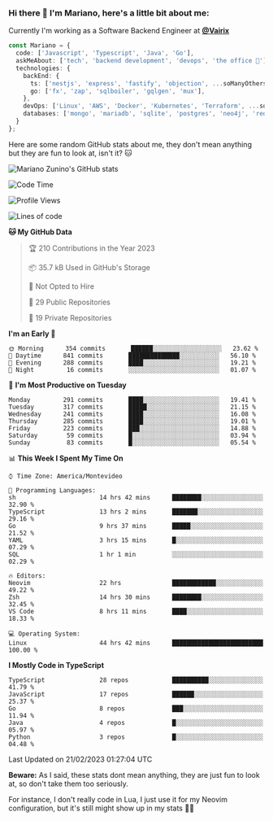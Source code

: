 ### Hi there 👋 I'm Mariano, here's a little bit about me:

Currently I'm working as a Software Backend Engineer at [**@Vairix**](https://vairix.com)

```ts
const Mariano = {
  code: ['Javascript', 'Typescript', 'Java', 'Go'],
  askMeAbout: ['tech', 'backend development', 'devops', 'the office 💼'],
  technologies: {
    backEnd: {
      ts: ['nestjs', 'express', 'fastify', 'objection', ...soManyOthersFrameworks],
      go: ['fx', 'zap', 'sqlboiler', 'gqlgen', 'mux'],
    },
    devOps: ['Linux', 'AWS', 'Docker', 'Kubernetes', 'Terraform', ...soManyOthersTools],
    databases: ['mongo', 'mariadb', 'sqlite', 'postgres', 'neo4j', 'redis'],
  }
};
```

Here are some random GitHub stats about me, they don't mean anything but they are fun to look at, isn't it? 🐱

![Mariano Zunino's GitHub stats](https://github-readme-stats.vercel.app/api?username=marianozunino&count_private=true&show_icons=true&theme=radical)

<!--START_SECTION:waka-->
![Code Time](http://img.shields.io/badge/Code%20Time-574%20hrs%2045%20mins-blue)

![Profile Views](http://img.shields.io/badge/Profile%20Views-0-blue)

![Lines of code](https://img.shields.io/badge/From%20Hello%20World%20I%27ve%20Written-701%20Thousand%20lines%20of%20code-blue)

**🐱 My GitHub Data** 

> 🏆 210 Contributions in the Year 2023
 > 
> 📦 35.7 kB Used in GitHub's Storage 
 > 
> 🚫 Not Opted to Hire
 > 
> 📜 29 Public Repositories 
 > 
> 🔑 19 Private Repositories  
 > 
**I'm an Early 🐤** 

```text
🌞 Morning      354 commits       ██████░░░░░░░░░░░░░░░░░░░   23.62 % 
🌆 Daytime      841 commits       ██████████████░░░░░░░░░░░   56.10 % 
🌃 Evening      288 commits       ████░░░░░░░░░░░░░░░░░░░░░   19.21 % 
🌙 Night         16 commits       ░░░░░░░░░░░░░░░░░░░░░░░░░   01.07 % 

```
📅 **I'm Most Productive on Tuesday** 

```text
Monday         291 commits       ████░░░░░░░░░░░░░░░░░░░░░   19.41 % 
Tuesday        317 commits       █████░░░░░░░░░░░░░░░░░░░░   21.15 % 
Wednesday      241 commits       ████░░░░░░░░░░░░░░░░░░░░░   16.08 % 
Thursday       285 commits       ████░░░░░░░░░░░░░░░░░░░░░   19.01 % 
Friday         223 commits       ███░░░░░░░░░░░░░░░░░░░░░░   14.88 % 
Saturday        59 commits       █░░░░░░░░░░░░░░░░░░░░░░░░   03.94 % 
Sunday          83 commits       █░░░░░░░░░░░░░░░░░░░░░░░░   05.54 % 

```


📊 **This Week I Spent My Time On** 

```text
⌚︎ Time Zone: America/Montevideo

💬 Programming Languages: 
sh                       14 hrs 42 mins      ████████░░░░░░░░░░░░░░░░░   32.90 % 
TypeScript               13 hrs 2 mins       ███████░░░░░░░░░░░░░░░░░░   29.16 % 
Go                       9 hrs 37 mins       █████░░░░░░░░░░░░░░░░░░░░   21.52 % 
YAML                     3 hrs 15 mins       █░░░░░░░░░░░░░░░░░░░░░░░░   07.29 % 
SQL                      1 hr 1 min          ░░░░░░░░░░░░░░░░░░░░░░░░░   02.29 % 

🔥 Editors: 
Neovim                   22 hrs              ████████████░░░░░░░░░░░░░   49.22 % 
Zsh                      14 hrs 30 mins      ████████░░░░░░░░░░░░░░░░░   32.45 % 
VS Code                  8 hrs 11 mins       ████░░░░░░░░░░░░░░░░░░░░░   18.33 % 

💻 Operating System: 
Linux                    44 hrs 42 mins      █████████████████████████   100.00 % 

```

**I Mostly Code in TypeScript** 

```text
TypeScript               28 repos            ██████████░░░░░░░░░░░░░░░   41.79 % 
JavaScript               17 repos            ██████░░░░░░░░░░░░░░░░░░░   25.37 % 
Go                       8 repos             ███░░░░░░░░░░░░░░░░░░░░░░   11.94 % 
Java                     4 repos             █░░░░░░░░░░░░░░░░░░░░░░░░   05.97 % 
Python                   3 repos             █░░░░░░░░░░░░░░░░░░░░░░░░   04.48 % 

```



 Last Updated on 21/02/2023 01:27:04 UTC
<!--END_SECTION:waka-->

**Beware:** As I said, these stats dont mean anything, they are just fun to look at, so don't take them too seriously.

For instance, I don't really code in Lua, I just use it for my Neovim configuration, but it's still might show up in my stats 🤷‍♂️
